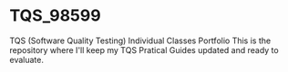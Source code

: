 # TQS_98599
TQS (Software Quality Testing) Individual Classes Portfolio  This is the repository where I'll keep my TQS Pratical Guides updated and ready to evaluate.
